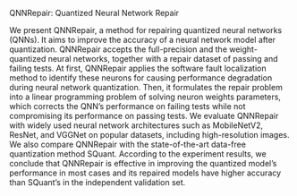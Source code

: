 QNNRepair: Quantized Neural Network Repair


We present QNNRepair, a method for repairing quantized neural networks (QNNs). It aims to improve the accuracy of a neural network model after quantization. QNNRepair accepts the full-precision and the weight-quantized neural networks, together with a repair dataset
of passing and failing tests. At first, QNNRepair applies the software fault localization method to identify these neurons for causing performance degradation during neural network quantization. Then, it formulates the repair problem into a linear programming problem of solving neuron weights parameters, which corrects the QNN’s performance on failing tests while not compromising its performance on passing tests. 
We evaluate QNNRepair with widely used neural network architectures such as MobileNetV2, ResNet, and VGGNet on popular datasets, including high-resolution images. We also compare QNNRepair with the state-of-the-art data-free quantization method SQuant. According to the experiment results, we conclude that QNNRepair is effective in improving the quantized model’s performance in most cases and its repaired models
have higher accuracy than SQuant’s in the independent validation set.

